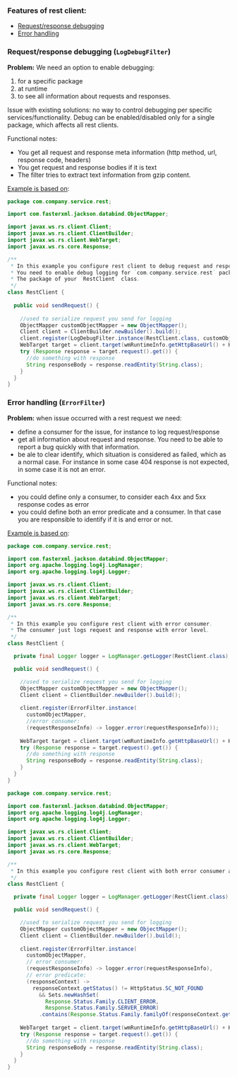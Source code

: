 
### Features of rest client:

- [Request/response debugging](#requestresponse-debugging-logdebugfilter)
- [Error handling](#error-handling-errorfilter)


### Request/response debugging (`LogDebugFilter`)

**Problem:** We need an option to enable debugging:
1. for a specific package 
2. at runtime 
3. to see all information about requests and responses.

Issue with existing solutions: no way to control debugging per specific services/functionality. 
Debug can be enabled/disabled only for a single package, which affects all rest clients.

Functional notes:
- You get all request and response meta information (http method, url, response code, headers)
- You get request and response bodies if it is text
- The filter tries to extract text information from gzip content.

[Example is based on](jax_rs_2_filters/src/test/java/com/savdev/rest/client/jax/rs/filter/LogDebugFilterTest.java):
```java
package com.company.service.rest;

import com.fasterxml.jackson.databind.ObjectMapper;

import javax.ws.rs.client.Client;
import javax.ws.rs.client.ClientBuilder;
import javax.ws.rs.client.WebTarget;
import javax.ws.rs.core.Response;

/**
 * In this example you configure rest client to debug request and responses.
 * You need to enable debug logging for `com.company.service.rest` package. 
 * The package of your `RestClient` class.
 */
class RestClient {
  
  public void sendRequest() {
    
    //used to serialize request you send for logging
    ObjectMapper customObjectMapper = new ObjectMapper();
    Client client = ClientBuilder.newBuilder().build();
    client.register(LogDebugFilter.instance(RestClient.class, customObjectMapper));
    WebTarget target = client.target(wmRuntimeInfo.getHttpBaseUrl() + HTTP_URL);
    try (Response response = target.request().get()) {
      //do something with response
      String responseBody = response.readEntity(String.class);
    }
  }
}
```

### Error handling (`ErrorFilter`)

**Problem:** when issue occurred with a rest request we need:
- define a consumer for the issue, for instance to log request/response
- get all information about request and response. You need to be able to report a bug quickly with that information.
- be ale to clear identify, which situation is considered as failed, which as a normal case. 
  For instance in some case 404 response is not expected, in some case it is not an error.

Functional notes:
- you could define only a consumer, to consider each 4xx and 5xx response codes as error
- you could define both an error predicate and a consumer. 
  In that case you are responsible to identify if it is and error or not.

[Example is based on](jax_rs_2_filters/src/test/java/com/savdev/rest/client/jax/rs/filter/ErrorFilterTest.java):

```java
package com.company.service.rest;

import com.fasterxml.jackson.databind.ObjectMapper;
import org.apache.logging.log4j.LogManager;
import org.apache.logging.log4j.Logger;

import javax.ws.rs.client.Client;
import javax.ws.rs.client.ClientBuilder;
import javax.ws.rs.client.WebTarget;
import javax.ws.rs.core.Response;

/**
 * In this example you configure rest client with error consumer.
 * The consumer just logs request and response with error level.
 */
class RestClient {

  private final Logger logger = LogManager.getLogger(RestClient.class);

  public void sendRequest() {

    //used to serialize request you send for logging
    ObjectMapper customObjectMapper = new ObjectMapper();
    Client client = ClientBuilder.newBuilder().build();
    
    client.register(ErrorFilter.instance(
      customObjectMapper,
      //error consumer:
      (requestResponseInfo) -> logger.error(requestResponseInfo)));
    
    WebTarget target = client.target(wmRuntimeInfo.getHttpBaseUrl() + HTTP_URL);
    try (Response response = target.request().get()) {
      //do something with response
      String responseBody = response.readEntity(String.class);
    }
  }
}
```

```java
package com.company.service.rest;

import com.fasterxml.jackson.databind.ObjectMapper;
import org.apache.logging.log4j.LogManager;
import org.apache.logging.log4j.Logger;

import javax.ws.rs.client.Client;
import javax.ws.rs.client.ClientBuilder;
import javax.ws.rs.client.WebTarget;
import javax.ws.rs.core.Response;

/**
 * In this example you configure rest client with both error consumer and error predicate.
 */
class RestClient {

  private final Logger logger = LogManager.getLogger(RestClient.class);

  public void sendRequest() {

    //used to serialize request you send for logging
    ObjectMapper customObjectMapper = new ObjectMapper();
    Client client = ClientBuilder.newBuilder().build();
    
    client.register(ErrorFilter.instance(
      customObjectMapper,
      // error consumer:
      (requestResponseInfo) -> logger.error(requestResponseInfo),
      // error predicate:
      (responseContext) ->
        responseContext.getStatus() != HttpStatus.SC_NOT_FOUND
          && Sets.newHashSet(
            Response.Status.Family.CLIENT_ERROR,
            Response.Status.Family.SERVER_ERROR)
          .contains(Response.Status.Family.familyOf(responseContext.getStatus()))));
    
    WebTarget target = client.target(wmRuntimeInfo.getHttpBaseUrl() + HTTP_URL);
    try (Response response = target.request().get()) {
      //do something with response
      String responseBody = response.readEntity(String.class);
    }
  }
}
```